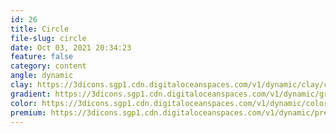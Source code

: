 ```yaml
---
id: 26
title: Circle
file-slug: circle
date: Oct 03, 2021 20:34:23
feature: false
category: content
angle: dynamic
clay: https://3dicons.sgp1.cdn.digitaloceanspaces.com/v1/dynamic/clay/circle-dynamic-clay.png
gradient: https://3dicons.sgp1.cdn.digitaloceanspaces.com/v1/dynamic/gradient/circle-dynamic-gradient.png
color: https://3dicons.sgp1.cdn.digitaloceanspaces.com/v1/dynamic/color/circle-dynamic-color.png
premium: https://3dicons.sgp1.cdn.digitaloceanspaces.com/v1/dynamic/premium/circle-dynamic-premium.png
---
```

